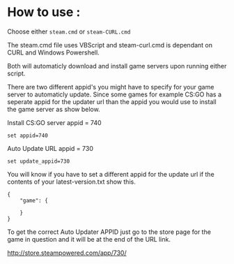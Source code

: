
# How to use :
Choose either `steam.cmd` or `steam-CURL.cmd`

The steam.cmd file uses VBScript and steam-curl.cmd is dependant on CURL and Windows Powershell.

Both will automaticly download and install game servers upon running either script.

There are two different appid's you might have to specify for your game server to automaticly update. Since some games for example CS:GO has a seperate appid for the updater url than the appid you would use to install the game server as show below.

Install CS:GO server appid = 740

`set appid=740`

Auto Update URL appid = 730

`set update_appid=730`

You will know if you have to set a different appid for the update url if the contents of your latest-version.txt show this.

```
{
    "game": {

    }
}
```

To get the correct Auto Updater APPID just go to the store page for the game in question and it will be at the end of the URL link.

http://store.steampowered.com/app/730/